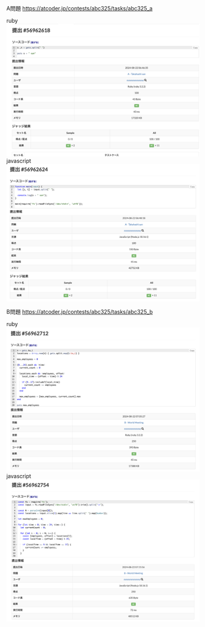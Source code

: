 A問題
https://atcoder.jp/contests/abc325/tasks/abc325_a

ruby
![alt text](a_ruby.png)
javascript
![alt text](a_javascript.png)

B問題
https://atcoder.jp/contests/abc325/tasks/abc325_b

ruby
![alt text](b_ruby.png)
javascript
![alt text](b_javascript.png)